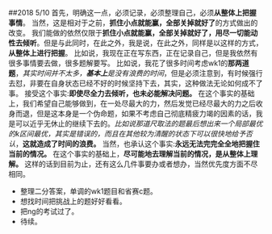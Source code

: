 ##2018 5/10
首先，明确这一点，必须记录，必须整理自己，必须**从整体上把握事情**。
当然，这是相对于之前，**抓住小点就能赢，全部关掉就好了**的方式做出的改变。
我们能做的依然仅限于**抓住小点就能赢，全部关掉就好了，用尽一切能动性去倾听**。但是与此同时，在此之外，我是说，在此之外，同样是以这样的方式，**从整体上进行把握**。
比如说，我现在正在写东西，正在记录自己，但是我依然有很多事情要去做，很多题解要写。
比如说，我花了很多时间考虑wk1的**那两道题**，*其实时间并不太多，**基本上**是没有浪费的时间*，但是必须注意到，有时候强行去怼，非要在自身状态已经不好的时候坚持下去，其实，这种做法无论如何成不了事。
接受这个事实:**即使尽全力去倾听，也未必能解决问题。**
在这个事实的基础上，我们希望自己能够做到，在一处尽最大的力，然后发觉已经尽最大的力之后收身而退，但是这本身是一个伪命题，如果不考虑自己彻底精疲力竭的因素的话，我是可以近乎无休止的继续下去的。*比如说那道尺取法的题最后想出来一个局部最优的k区间最优，其实是错误的，而且在其他较为清醒的状态下可以很快地给予否认*，**这就造成了时间的浪费。**
当然，也承认这个事实:**永远无法完完全全地把握住当前的情况。**
在这个事实的基础上，**尽可能地去理解当前的情况，是从整体上理解。**
这样的话到目前为止，还有这么几件事要办或者想办，当然优先度方面不尽相同。
* 整理二分答案，单调的wk1题目和省赛c题。
* 想找时间把挑战上的题好好看看。
* 把ng的考试过了。
* 待续。
